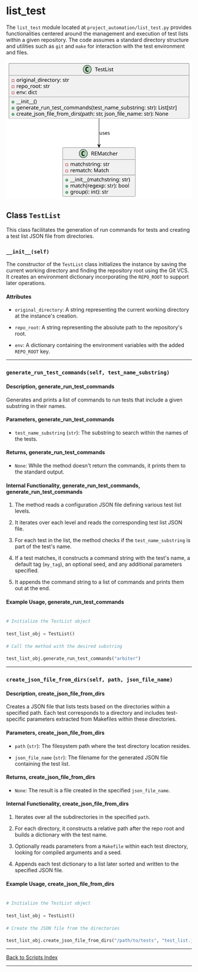 # list_test

The `list_test` module located at `project_automation/list_test.py` provides functionalities centered around the management and execution of test lists within a given repository. The code assumes a standard directory structure and utilities such as `git` and `make` for interaction with the test environment and files.

![TestList UML](../../images_scripts_uml/ProjAuto_TestListClass.svg)

## Class `TestList`

This class facilitates the generation of run commands for tests and creating a test list JSON file from directories.

### `__init__(self)`

The constructor of the `TestList` class initializes the instance by saving the current working directory and finding the repository root using the Git VCS. It creates an environment dictionary incorporating the `REPO_ROOT` to support later operations.

#### Attributes

- `original_directory`: A string representing the current working directory at the instance's creation.

- `repo_root`: A string representing the absolute path to the repository's root.

- `env`: A dictionary containing the environment variables with the added `REPO_ROOT` key.

---

### `generate_run_test_commands(self, test_name_substring)`

#### Description, generate_run_test_commands

Generates and prints a list of commands to run tests that include a given substring in their names.

#### Parameters, generate_run_test_commands

- `test_name_substring` (`str`): The substring to search within the names of the tests.

#### Returns, generate_run_test_commands

- `None`: While the method doesn't return the commands, it prints them to the standard output.

#### Internal Functionality, generate_run_test_commands, generate_run_test_commands

1. The method reads a configuration JSON file defining various test list levels.

2. It iterates over each level and reads the corresponding test list JSON file.

3. For each test in the list, the method checks if the `test_name_substring` is part of the test's name.

4. If a test matches, it constructs a command string with the test's name, a default tag (`my_tag`), an optional seed, and any additional parameters specified.

5. It appends the command string to a list of commands and prints them out at the end.

#### Example Usage, generate_run_test_commands

```python

# Initialize the TestList object

test_list_obj = TestList()

# Call the method with the desired substring

test_list_obj.generate_run_test_commands("arbiter")

```

---

### `create_json_file_from_dirs(self, path, json_file_name)`

#### Description, create_json_file_from_dirs

Creates a JSON file that lists tests based on the directories within a specified path. Each test corresponds to a directory and includes test-specific parameters extracted from Makefiles within these directories.

#### Parameters, create_json_file_from_dirs

- `path` (`str`): The filesystem path where the test directory location resides.

- `json_file_name` (`str`): The filename for the generated JSON file containing the test list.

#### Returns, create_json_file_from_dirs

- `None`: The result is a file created in the specified `json_file_name`.

#### Internal Functionality, create_json_file_from_dirs

1. Iterates over all the subdirectories in the specified `path`.

2. For each directory, it constructs a relative path after the repo root and builds a dictionary with the test name.

3. Optionally reads parameters from a `Makefile` within each test directory, looking for compiled arguments and a seed.

4. Appends each test dictionary to a list later sorted and written to the specified JSON file.

#### Example Usage, create_json_file_from_dirs

```python

# Initialize the TestList object

test_list_obj = TestList()

# Create the JSON file from the directories

test_list_obj.create_json_file_from_dirs("/path/to/tests", "test_list.json")

```

---

[Back to Scripts Index](index.md)

---

